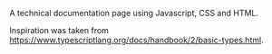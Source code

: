 A technical documentation page using Javascript, CSS and HTML.

Inspiration was taken from https://www.typescriptlang.org/docs/handbook/2/basic-types.html.
